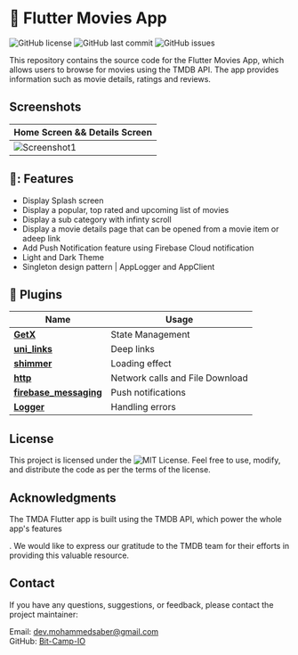 # 📱 Flutter Movies App

![GitHub license](https://img.shields.io/github/license/Bit-Camp-IO/TMDA-Flutter)
![GitHub last commit](https://img.shields.io/github/last-commit/Bit-Camp-IO/TMDA-Flutter)
![GitHub issues](https://img.shields.io/github/issues/Bit-Camp-IO/TMDA-Flutter)

This repository contains the source code for the Flutter Movies App, which allows users to browse for movies using the TMDB API.
The app provides information such as movie details, ratings and reviews.

## Screenshots

| Home Screen && Details Screen |
| --------------------------------- |
| ![Screenshot1](https://i.ibb.co/9ZrcfPs/playstore-asset.png) |


## 🚀: Features

- Display Splash screen
- Display a popular, top rated and upcoming list of movies
- Display a sub category with infinty scroll
- Display a movie details page that can be opened from a movie item or adeep link
- Add Push Notification feature using Firebase Cloud notification
- Light and Dark Theme
- Singleton design pattern | AppLogger and AppClient
  

## 🔌 Plugins

| Name                                                                       | Usage                                         |
| -------------------------------------------------------------------------- | --------------------------------------------- |
| [**GetX**](https://pub.dev/packages/get)                                   | State Management                              |
| [**uni_links**](https://pub.dev/packages/uni_links)                        | Deep links                                    |
| [**shimmer**](https://pub.dev/packages/shimmer)                            | Loading effect                                |
| [**http**](https://pub.dev/packages/http)                                  | Network calls and File Download               |
| [**firebase_messaging**](https://pub.dev/packages/firebase_messaging)      | Push notifications                            |
| [**Logger**](https://pub.dev/packages/logger)                              | Handling errors                               |


## License

This project is licensed under the ![MIT License](https://img.shields.io/github/license/Bit-Camp-IO/TMDA-Flutter). Feel free to use, modify, and distribute the code as per the terms of the license.

## Acknowledgments

The TMDA Flutter app is built using the TMDB API, which power the whole app's features

. We would like to express our gratitude to the TMDB team for their efforts in providing this valuable resource.

## Contact

If you have any questions, suggestions, or feedback, please contact the project maintainer:

Email: dev.mohammedsaber@gmail.com\
GitHub: [Bit-Camp-IO](https://github.com/DevMohammedSaber)
